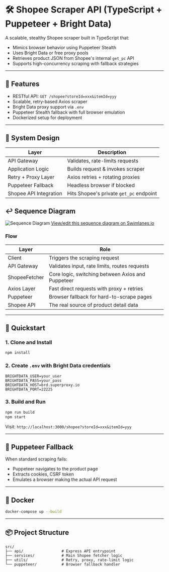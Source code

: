 # 🛠 Shopee Scraper API (TypeScript + Puppeteer + Bright Data)

A scalable, stealthy Shopee scraper built in TypeScript that:
- Mimics browser behavior using Puppeteer Stealth
- Uses Bright Data or free proxy pools
- Retrieves product JSON from Shopee's internal `get_pc` API
- Supports high-concurrency scraping with fallback strategies

---

## 🎯 Features

- RESTful API: `GET /shopee?storeId=xxx&itemId=yyy`
- Scalable, retry-based Axios scraper
- Bright Data proxy support via `.env`
- Puppeteer Stealth fallback with full browser emulation
- Dockerized setup for deployment

---

## 📐 System Design

| Layer                         | Description |
|------------------------------|-------------|
| API Gateway                  | Validates, rate-limits requests |
| Application Logic            | Builds request & invokes scraper |
| Retry + Proxy Layer          | Axios retries + rotating proxies |
| Puppeteer Fallback           | Headless browser if blocked |
| Shopee API Integration       | Hits Shopee's private `get_pc` endpoint |

## ↩️ Sequence Diagram
![Sequence Diagram](https://mangjayasparepart.id/images/online_test/seq_diagram.PNG)
[View/edit this sequence diagram on Swimlanes.io](https://swimlanes.io/#bVJNT8MwDL3nV/iEQGjiXgkQQmzahKBSuaMsdbdooQmOu7b/niTraPdxalS/5/f8bNZsMINiax0iFIqkQ4KXfAlzY1u4bTVvYS6NWUu1uxPi1WisGWZPCbOQjK3sM1i8fcGDT02ePVvCZfnYdd2NZvwJz77vxQQf6QfFObLaImWwl0aXoQqyLqGy1EoqxQkmaXbaeniXfaREzQ3yt1OQXDqyXZAZIaNMNJsB4W+DniOwbBTDqvj8ECMAZucKEQCWAIksnXa+nICQG6rDxztbexx5l2PkjXPIGFnVEC3oCtbGqh2W4r88GSAfPOdyE9a1116Pc7jwT1zBJZcTLeyYZKgpa3caPdyD8lRdlUt5VdHxMeK9lrAm2/qAWxXnsU1UhhxSuJPWl4F5DKtOEYfMGsNXgjq5saFxpWtpjpSzozpcZzYsoTzcRXLyBw==)

### Flow
| Layer         | Role                                              |
| ------------- | ------------------------------------------------- |
| Client        | Triggers the scraping request                     |
| API Gateway   | Validates input, rate limits, routes requests     |
| ShopeeFetcher | Core logic, switching between Axios and Puppeteer |
| Axios Layer   | Fast direct requests with proxy + retries         |
| Puppeteer     | Browser fallback for hard-to-scrape pages         |
| Shopee API    | The real source of product detail data            |

---

## 🚀 Quickstart

### 1. Clone and Install

```bash
npm install
```

### 2. Create `.env` with Bright Data credentials

```env
BRIGHTDATA_USER=your_user
BRIGHTDATA_PASS=your_pass
BRIGHTDATA_HOST=brd.superproxy.io
BRIGHTDATA_PORT=22225
```

### 3. Build and Run

```bash
npm run build
npm start
```

Visit: `http://localhost:3000/shopee?storeId=xxx&itemId=yyy`

---

## 🧪 Puppeteer Fallback

When standard scraping fails:
- Puppeteer navigates to the product page
- Extracts cookies, CSRF token
- Emulates a browser making the actual API request

---

## 🐳 Docker

```bash
docker-compose up --build
```

---

## 📦 Project Structure

```
src/
├── api/                 # Express API entrypoint
├── services/            # Main Shopee fetcher logic
├── utils/               # Retry, proxy, rate-limit logic
└── puppeteer/           # Browser fallback handler
```

